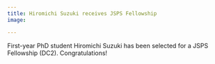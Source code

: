 ```yaml
---
title: Hiromichi Suzuki receives JSPS Fellowship
image: 

---
```


First-year PhD student Hiromichi Suzuki has been selected for a JSPS Fellowship (DC2).  Congratulations!

